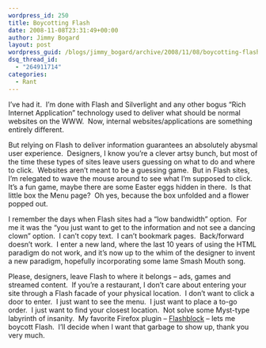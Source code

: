 ```yaml
---
wordpress_id: 250
title: Boycotting Flash
date: 2008-11-08T23:31:49+00:00
author: Jimmy Bogard
layout: post
wordpress_guid: /blogs/jimmy_bogard/archive/2008/11/08/boycotting-flash.aspx
dsq_thread_id:
  - "264911714"
categories:
  - Rant
---
```

I’ve had it.&#160; I’m done with Flash and Silverlight and any other bogus “Rich Internet Application” technology used to deliver what should be normal websites on the WWW.&#160; Now, internal websites/applications are something entirely different.

But relying on Flash to deliver information guarantees an absolutely abysmal user experience.&#160; Designers, I know you’re a clever artsy bunch, but most of the time these types of sites leave users guessing on what to do and where to click.&#160; Websites aren’t meant to be a guessing game.&#160; But in Flash sites, I’m relegated to wave the mouse around to see what I’m supposed to click.&#160; It’s a fun game, maybe there are some Easter eggs hidden in there.&#160; Is that little box the Menu page?&#160; Oh yes, because the box unfolded and a flower popped out.

I remember the days when Flash sites had a “low bandwidth” option.&#160; For me it was the “you just want to get to the information and not see a dancing clown” option.&#160; I can’t copy text.&#160; I can’t bookmark pages.&#160; Back/forward doesn’t work.&#160; I enter a new land, where the last 10 years of using the HTML paradigm do not work, and it’s now up to the whim of the designer to invent a new paradigm, hopefully incorporating some lame Smash Mouth song.

Please, designers, leave Flash to where it belongs – ads, games and streamed content.&#160; If you’re a restaurant, I don’t care about entering your site through a Flash facade of your physical location.&#160; I don’t want to click a door to enter.&#160; I just want to see the menu.&#160; I just want to place a to-go order.&#160; I just want to find your closest location.&#160; Not solve some Myst-type labyrinth of insanity.&#160; My favorite Firefox plugin – [Flashblock](https://addons.mozilla.org/en-US/firefox/addon/433) – lets me boycott Flash.&#160; I’ll decide when I want that garbage to show up, thank you very much.